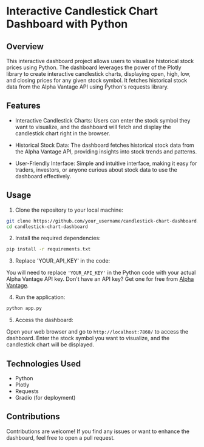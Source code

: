 # Interactive Candlestick Chart Dashboard with Python

## Overview

This interactive dashboard project allows users to visualize historical stock prices using Python. 
The dashboard leverages the power of the Plotly library to create interactive candlestick charts, displaying open, high, low, and closing prices for any given stock symbol.
It fetches historical stock data from the Alpha Vantage API using Python's requests library.

## Features

- Interactive Candlestick Charts: Users can enter the stock symbol they want to visualize, and the dashboard will fetch and display the candlestick chart right in the browser.

- Historical Stock Data: The dashboard fetches historical stock data from the Alpha Vantage API, providing insights into stock trends and patterns.

- User-Friendly Interface: Simple and intuitive interface, making it easy for traders, investors, or anyone curious about stock data to use the dashboard effectively.

## Usage

1. Clone the repository to your local machine:

```bash
git clone https://github.com/your_username/candlestick-chart-dashboard.git
cd candlestick-chart-dashboard
```

2. Install the required dependencies:

```bash
pip install -r requirements.txt
```

3. Replace 'YOUR_API_KEY' in the code:

You will need to replace `'YOUR_API_KEY'` in the Python code with your actual Alpha Vantage API key. Don't have an API key? Get one for free from [Alpha Vantage](https://www.alphavantage.co/).

4. Run the application:

```bash
python app.py
```

5. Access the dashboard:

Open your web browser and go to `http://localhost:7860/` to access the dashboard. Enter the stock symbol you want to visualize, and the candlestick chart will be displayed.


## Technologies Used

- Python
- Plotly
- Requests
- Gradio (for deployment)

## Contributions

Contributions are welcome! If you find any issues or want to enhance the dashboard, feel free to open a pull request.

